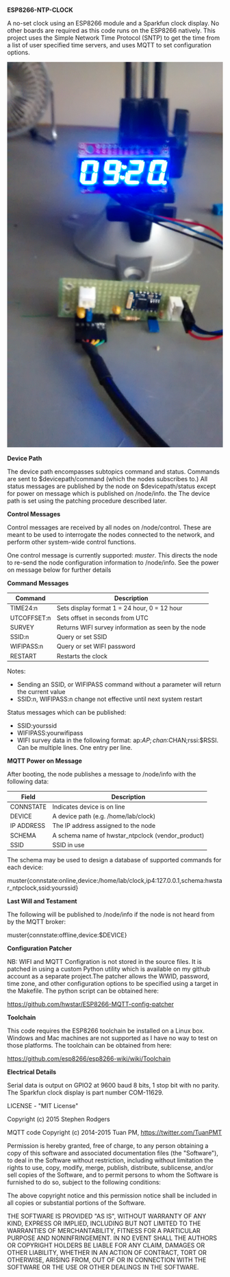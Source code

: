 **ESP8266-NTP-CLOCK**

A no-set clock using an ESP8266 module and a Sparkfun clock display. No other boards are required as this code runs on the ESP8266 natively. 
This project uses the Simple Network Time Protocol (SNTP) to get the time from a list of user specified time servers, and uses MQTT to set configuration options.  

![ProjectPicture](setuppic.jpg)

**Device Path**

The device path encompasses subtopics command and status. Commands are sent to $devicepath/command (which the nodes subscribes to.) All status messages are
published by the node on $devicepath/status except for power on message which is published on /node/info. the The device path is set using the patching procedure described later.


**Control Messages**

Control messages are received by all nodes on /node/control. These are meant to be used to interrogate the nodes connected to the network, 
and perform other system-wide control functions.

One control message is currently supported: *muster*. This directs the node to re-send the node configuration information to /node/info. See the power on message below for further details


**Command Messages**

|Command| Description |
|-------| ----------- |
|TIME24:n 	| Sets display format 1 = 24 hour, 0 = 12 hour|
|UTCOFFSET:n	| Sets offset in seconds from UTC|
|SURVEY	| Returns WIFI survey information as seen by the node|
|SSID:n| Query or set SSID|
|WIFIPASS:n| Query or set WIFI password|
|RESTART| Restarts the clock

Notes:

* Sending an SSID, or WIFIPASS command without a parameter will return the current value
* SSID:n, WIFIPASS:n change not effective until next system restart

Status messages which can be published:

* SSID:yourssid
* WIFIPASS:yourwifipass
* WIFI survey data in the following format: ap:$AP;chan:$CHAN;rssi:$RSSI. Can be multiple lines. One entry per line. 

**MQTT Power on Message**

After booting, the node publishes a message to /node/info with the following data:

|Field		| Description|
|-----      | -----------|
|CONNSTATE	| Indicates device is on line|
|DEVICE		| A device path (e.g. /home/lab/clock)|
|IP ADDRESS	| The IP address assigned to the node|
|SCHEMA		| A schema name of hwstar_ntpclock (vendor_product)|
|SSID		| SSID in use


The schema may be used to design a database of supported commands for each device:

muster{connstate:online,device:/home/lab/clock,ip4:127.0.0.1,schema:hwstar_ntpclock,ssid:yourssid}

**Last Will and Testament**

The following will be published to /node/info if the node is not heard from by the MQTT broker:

muster{connstate:offline,device:$DEVICE}

**Configuration Patcher**

NB: WIFI and MQTT Configration is not stored in the source files. It is patched in using a custom Python utility which is available on my github account as
a separate project.The patcher allows the WWID, password, time zone, and other configuration options to be specified using a target in the Makefile.
The python script can be obtained here:
  
https://github.com/hwstar/ESP8266-MQTT-config-patcher

**Toolchain**

This code requires the ESP8266 toolchain be installed on a Linux box. 
Windows and Mac machines are not supported as I have no way to test on those platforms.
The toolchain can be obtained from here:

https://github.com/esp8266/esp8266-wiki/wiki/Toolchain


**Electrical Details**

Serial data is output on GPIO2 at 9600 baud 8 bits, 1 stop bit with no parity. The Sparkfun clock display is part number COM-11629.

LICENSE - "MIT License"

Copyright (c) 2015 Stephen Rodgers
 
MQTT code Copyright (c) 2014-2015 Tuan PM, https://twitter.com/TuanPMT

Permission is hereby granted, free of charge, to any person obtaining a copy of this software and associated documentation files (the "Software"), to deal in the Software without restriction, including without limitation the rights to use, copy, modify, merge, publish, distribute, sublicense, and/or sell copies of the Software, and to permit persons to whom the Software is furnished to do so, subject to the following conditions:

The above copyright notice and this permission notice shall be included in all copies or substantial portions of the Software.

THE SOFTWARE IS PROVIDED "AS IS", WITHOUT WARRANTY OF ANY KIND, EXPRESS OR IMPLIED, INCLUDING BUT NOT LIMITED TO THE WARRANTIES OF MERCHANTABILITY, FITNESS FOR A PARTICULAR PURPOSE AND NONINFRINGEMENT. IN NO EVENT SHALL THE AUTHORS OR COPYRIGHT HOLDERS BE LIABLE FOR ANY CLAIM, DAMAGES OR OTHER LIABILITY, WHETHER IN AN ACTION OF CONTRACT, TORT OR OTHERWISE, ARISING FROM, OUT OF OR IN CONNECTION WITH THE SOFTWARE OR THE USE OR OTHER DEALINGS IN THE SOFTWARE.
